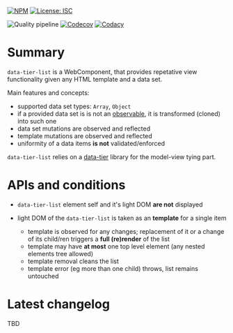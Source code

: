 [![NPM](https://img.shields.io/npm/v/data-tier-list.svg?label=npm%20data-tier-list)](https://www.npmjs.com/package/data-tier-list)
[![License: ISC](https://img.shields.io/badge/License-ISC-blue.svg)](./license.md)


![Quality pipeline](https://github.com/gullerya/data-tier-list/workflows/Quality%20pipeline/badge.svg)
[![Codecov](https://img.shields.io/codecov/c/github/gullerya/data-tier-list/master.svg)](https://codecov.io/gh/gullerya/data-tier-list/branch/master)
[![Codacy](https://img.shields.io/codacy/grade/056de1a3a7c740678d517a0ee0b41b4f.svg?logo=codacy)](https://app.codacy.com/app/gullerya/data-tier-list)

# Summary

`data-tier-list` is a WebComponent, that provides repetative view functionality given any HTML template and a data set.

Main features and concepts:
* supported data set types: `Array`, `Object`
* if a provided data set is is not an [observable](https://github.com/gullerya/object-observer/blob/master/docs/observable.md), it is transformed (cloned) into such one
* data set mutations are observed and reflected
* template mutations are observed and reflected
* uniformity of a data items **is not** validated/enforced

`data-tier-list` relies on a [data-tier](https://github.com/gullerya/data-tier) library for the model-view tying part.

# APIs and conditions

* `data-tier-list` element self and it's light DOM **are not** displayed

* light DOM of the `data-tier-list` is taken as an **template** for a single item
	* template is observed for any changes; replacement of it or a change of its child/ren triggers a **full (re)render** of the list
	* template may have **at most** one top level element (any nested elements tree allowed)
	* template removal cleans the list
	* template error (eg more than one child) throws, list remains untouched

# Latest changelog

TBD
